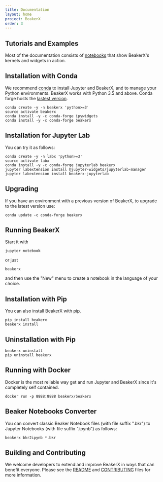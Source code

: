 ```yaml
---
title: Documentation
layout: home
project: BeakerX
order: 3
---
```


## Tutorials and Examples

Most of the documentation consists of
[notebooks](http://nbviewer.jupyter.org/github/twosigma/beakerx/blob/master/StartHere.ipynb)
that show BeakerX's kernels and widgets in action.

## Installation with Conda

We recommend [conda](https://www.anaconda.com/download/) to install
Jupyter and BeakerX, and to manage your Python environments.  BeakerX
works with Python 3.5 and above.  Conda forge hosts the [lastest
version](https://anaconda.org/conda-forge/beakerx).

```
conda create -y -n beakerx 'python>=3'
source activate beakerx
conda install -y -c conda-forge ipywidgets
conda install -y -c conda-forge beakerx
```

## Installation for Jupyter Lab

You can try it as follows:

```
conda create -y -n labx 'python>=3'
source activate labx
conda install -y -c conda-forge jupyterlab beakerx
jupyter labextension install @jupyter-widgets/jupyterlab-manager
jupyter labextension install beakerx-jupyterlab
```

## Upgrading

If you have an environment with a previous version of BeakerX, to
upgrade to the latest version use:
```
conda update -c conda-forge beakerx
```

## Running BeakerX

Start it with
```
jupyter notebook
```
or just
```
beakerx
```
and then use the "New" menu to create a notebook in the language of your choice.

## Installation with Pip

You can also install BeakerX with [pip](https://pypi.python.org/pypi/pip).

```
pip install beakerx
beakerx install
```

## Uninstallation with Pip

```
beakerx uninstall
pip uninstall beakerx
```

## Running with Docker

Docker is the most reliable way get and run Jupyter and BeakerX since it's completely self contained.

```
docker run -p 8888:8888 beakerx/beakerx
```

## Beaker Notebooks Converter

You can convert classic Beaker Notebook files (with file suffix
".bkr") to Jupyter Notebooks (with file suffix ".ipynb") as follows:

```
beakerx bkr2ipynb *.bkr
```

## Building and Contributing

We welcome developers to extend and improve BeakerX in ways that can
benefit everyone.  Please see the
[README](https://github.com/twosigma/beakerx) and
[CONTRIBUTING](https://github.com/twosigma/beakerx/blob/master/CONTRIBUTING.md)
files for more information.
